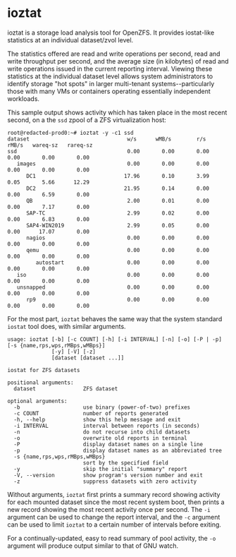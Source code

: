 # ioztat
ioztat is a storage load analysis tool for OpenZFS. It provides iostat-like statistics at an individual dataset/zvol level.

The statistics offered are read and write operations per second, read and write throughput per second, and the average size (in kilobytes) of read and write operations issued in the current reporting interval. Viewing these statistics at the individual dataset level allows system administrators to identify storage "hot spots" in larger multi-tenant systems--particularly those with many VMs or containers operating essentially independent workloads.

This sample output shows activity which has taken place in the most recent second, on a the `ssd` zpool of a ZFS virtualization host:

````
root@redacted-prod0:~# ioztat -y -c1 ssd
dataset                               w/s      wMB/s        r/s      rMB/s   wareq-sz   rareq-sz
ssd                                   0.00       0.00       0.00       0.00       0.00       0.00
   images                             0.00       0.00       0.00       0.00       0.00       0.00
      DC1                            17.96       0.10       3.99       0.05       5.66      12.29
      DC2                            21.95       0.14       0.00       0.00       6.59       0.00
      QB                              2.00       0.01       0.00       0.00       7.17       0.00
      SAP-TC                          2.99       0.02       0.00       0.00       6.83       0.00
      SAP4-WIN2019                    2.99       0.05       0.00       0.00      17.07       0.00
      nagios                          0.00       0.00       0.00       0.00       0.00       0.00
      qemu                            0.00       0.00       0.00       0.00       0.00       0.00
         autostart                    0.00       0.00       0.00       0.00       0.00       0.00
   iso                                0.00       0.00       0.00       0.00       0.00       0.00
   unsnapped                          0.00       0.00       0.00       0.00       0.00       0.00
      rp9                             0.00       0.00       0.00       0.00       0.00       0.00
````

For the most part, `ioztat` behaves the same way that the system standard `iostat` tool does, with similar arguments.

````
usage: ioztat [-b] [-c COUNT] [-h] [-i INTERVAL] [-n] [-o] [-P | -p] [-s {name,rps,wps,rMBps,wMBps}]
              [-y] [-V] [-z]
              [dataset [dataset ...]]

iostat for ZFS datasets

positional arguments:
  dataset               ZFS dataset

optional arguments:
  -b                    use binary (power-of-two) prefixes
  -c COUNT              number of reports generated
  -h, --help            show this help message and exit
  -i INTERVAL           interval between reports (in seconds)
  -n                    do not recurse into child datasets
  -o                    overwrite old reports in terminal
  -P                    display dataset names on a single line
  -p                    display dataset names as an abbreviated tree
  -s {name,rps,wps,rMBps,wMBps}
                        sort by the specified field
  -y                    skip the initial "summary" report
  -V, --version         show program's version number and exit
  -z                    suppress datasets with zero activity
  ````

Without arguments, `ioztat` first prints a summary record showing activity for each mounted dataset since the most recent system boot, then prints a new record showing the most recent activity once per second. The `-i` argument can be used to change the report interval, and the `-c` argument can be used to limit `ioztat` to a certain number of intervals before exiting.

For a continually-updated, easy to read summary of pool activity, the `-o` argument will produce output similar to that of GNU watch.